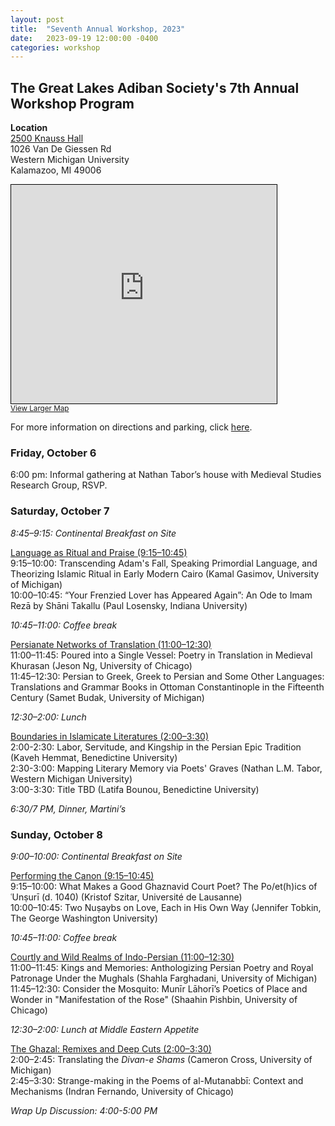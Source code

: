 ```yaml
---
layout: post
title:  "Seventh Annual Workshop, 2023"
date:   2023-09-19 12:00:00 -0400
categories: workshop
---
```


## The Great Lakes Adiban Society's 7th Annual Workshop Program

**Location**  
[2500 Knauss Hall](https://www.fm.wmich.edu/ap/bldg/069)  
1026 Van De Giessen Rd  
Western Michigan University   
Kalamazoo, MI 49006

<iframe width="425" height="350" src="https://www.openstreetmap.org/export/embed.html?bbox=-85.61644434928895%2C42.280178382577375%2C-85.61354756355287%2C42.2818711123845&amp;layer=mapnik&amp;marker=42.28102475316532%2C-85.6149959564209" style="border: 1px solid black"></iframe><br/><small><a href="https://www.openstreetmap.org/?mlat=42.28102&amp;mlon=-85.61500#map=19/42.28102/-85.61500">View Larger Map</a></small>

For more information on directions and parking, click [here](https://www.millerauditorium.com/plan-your-visit/directions-and-parking).

### Friday, October 6

6:00 pm: Informal gathering at Nathan Tabor’s house with Medieval Studies Research Group, RSVP.

### Saturday, October 7

_8:45–9:15: Continental Breakfast on Site_

<u>Language as Ritual and Praise (9:15–10:45)</u>  
9:15–10:00: Transcending Adam's Fall, Speaking Primordial Language, and Theorizing Islamic Ritual in Early Modern Cairo (Kamal Gasimov, University of Michigan)  
10:00–10:45: “Your Frenzied Lover has Appeared Again”: An Ode to Imam Rezā by Shāni Takallu (Paul Losensky, Indiana University)

_10:45–11:00: Coffee break_

<u>Persianate Networks of Translation (11:00–12:30)</u>  
11:00–11:45: Poured into a Single Vessel: Poetry in Translation in Medieval Khurasan (Jeson Ng, University of Chicago)  
11:45–12:30: Persian to Greek, Greek to Persian and Some Other Languages: Translations and Grammar Books in Ottoman Constantinople in the Fifteenth Century (Samet Budak, University of Michigan)

_12:30–2:00: Lunch_

<u>Boundaries in Islamicate Literatures (2:00–3:30)</u>  
2:00-2:30: Labor, Servitude, and Kingship in the Persian Epic Tradition (Kaveh Hemmat, Benedictine University)  
2:30-3:00: Mapping Literary Memory via Poets' Graves (Nathan L.M. Tabor, Western Michigan University)  
3:00-3:30: Title TBD (Latifa Bounou, Benedictine University)
  
_6:30/7 PM, Dinner, Martini’s_

### Sunday, October 8

_9:00–10:00: Continental Breakfast on Site_

<u>Performing the Canon (9:15–10:45)</u>  
9:15–10:00: What Makes a Good Ghaznavid Court Poet? The Po/et(h)ics of ʿUnṣurī (d. 1040) (Kristof Szitar, Université de Lausanne)  
10:00–10:45: Two Nuṣaybs on Love, Each in His Own Way (Jennifer Tobkin, The George Washington University)

_10:45–11:00: Coffee break_

<u>Courtly and Wild Realms of Indo-Persian (11:00–12:30)</u>  
11:00–11:45: Kings and Memories: Anthologizing Persian Poetry and Royal Patronage Under the Mughals (Shahla Farghadani, University of Michigan)  
11:45–12:30: Consider the Mosquito: Munīr Lāhorī’s Poetics of Place and Wonder in "Manifestation of the Rose" (Shaahin Pishbin, University of Chicago)

_12:30–2:00: Lunch at Middle Eastern Appetite_

<u>The Ghazal: Remixes and Deep Cuts (2:00–3:30)</u>  
2:00–2:45: Translating the _Divan-e Shams_ (Cameron Cross, University of Michigan)  
2:45–3:30: Strange-making in the Poems of al-Mutanabbī: Context and Mechanisms (Indran Fernando, University of Chicago)

_Wrap Up Discussion: 4:00-5:00 PM_
